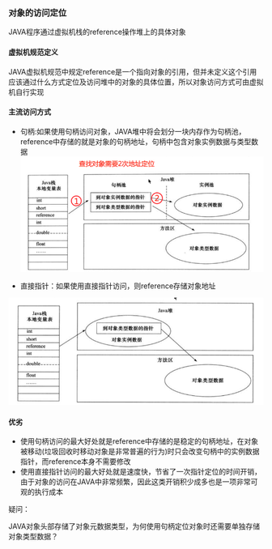 ### 对象的访问定位

JAVA程序通过虚拟机栈的reference操作堆上的具体对象

#### 虚拟机规范定义

JAVA虚拟机规范中规定reference是一个指向对象的引用，但并未定义这个引用应该通过什么方式定位及访问堆中的对象的具体位置，所以对象访问方式可由虚拟机自行实现

#### 主流访问方式

* 句柄:如果使用句柄访问对象，JAVA堆中将会划分一块内存作为句柄池，reference中存储的就是对象的句柄地址，句柄中包含对象实例数据与类型数据  
  ![](/assets/201707282326.png)

* 直接指针：如果使用直接指针访问，则reference存储对象地址

![](/assets/201707282328.png)

#### 优劣

* 使用句柄访问的最大好处就是reference中存储的是稳定的句柄地址，在对象被移动\(垃圾回收时移动对象是非常普遍的行为\)时只会改变句柄中的实例数据指针，而reference本身不需要修改
* 使用直接指针访问的最大好处就是速度快，节省了一次指针定位的时间开销，由于对象的访问在JAVA中非常频繁，因此这类开销积少成多也是一项非常可观的执行成本

疑问：

JAVA对象头部存储了对象元数据类型，为何使用句柄定位对象时还需要单独存储对象类型数据？

